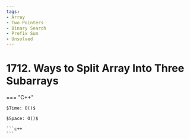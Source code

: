 ```yaml
---
tags:
- Array
- Two Pointers
- Binary Search
- Prefix Sum
- Unsolved
---
```



# 1712. Ways to Split Array Into Three Subarrays

=== "C++"

    $Time: O()$

    $Space: O()$

    ```c++
    ```